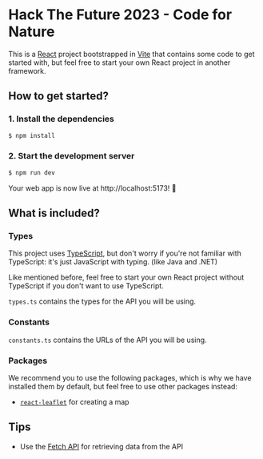 # Hack The Future 2023 - Code for Nature

This is a [React](https://react.dev) project bootstrapped in [Vite](https://vitejs.dev) that contains some code to get started with, but feel free to start your own React project in another framework.

## How to get started?

### 1. Install the dependencies
```bash
$ npm install
```

### 2. Start the development server

```bash
$ npm run dev
```

Your web app is now live at http://localhost:5173! 🎉

## What is included?

### Types

This project uses [TypeScript](https://www.typescriptlang.org), but don't worry if you're not familiar with TypeScript: it's just JavaScript with typing. (like Java and .NET)

Like mentioned before, feel free to start your own React project without TypeScript if you don't want to use TypeScript.

`types.ts` contains the types for the API you will be using.

### Constants

`constants.ts` contains the URLs of the API you will be using.

### Packages

We recommend you to use the following packages, which is why we have installed them by default, but feel free to use other packages instead:

- [`react-leaflet`](https://react-leaflet.js.org) for creating a map


## Tips

- Use the [Fetch API](https://developer.mozilla.org/en-US/docs/Web/API/Fetch_API/Using_Fetch) for retrieving data from the API